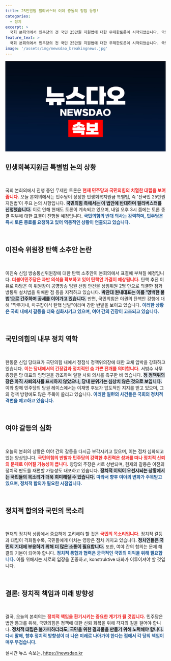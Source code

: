 ```yaml
---
title: 25만원법 필리버스터 여야 충돌의 정점 등장!
categories:
  - 정치
excerpt: >
  국회 본회의에서 민주당의 전 국민 25만원 지원법에 대한 무제한토론이 시작되었습니다. 국민의힘은 필리버스터에 나섰고, 이어지는 방송통신위원장 탄핵안 표결 예고로 긴장감이 고조되고 있습니다. 민주당의 탄핵 추진과 국민의힘 반발, 그리고 당권 경쟁이 교차하는 지금, 국회의 향후 움직임이 주목받고 있습니다.
feature_text: >
  국회 본회의에서 민주당의 전 국민 25만원 지원법에 대한 무제한토론이 시작되었습니다. 국민의힘은 필리버스터에 나섰고, 이어지는 방송통신위원장 탄핵안 표결 예고로 긴장감이 고조되고 있습니다. 민주당의 탄핵 추진과 국민의힘 반발, 그리고 당권 경쟁이 교차하는 지금, 국회의 향후 움직임이 주목받고 있습니다.
image: '/assets/img/newsdao_breakingnews.jpg'
---
```


<p><img src="/assets/img/newsdao_breakingnews.jpg" alt="cryptoinkorea 속보" /></p>

<h2 data-ke-size="size26">민생회복지원금 특별법 논의 상황</h2>

<p data-ke-size="size16">&nbsp;</p>

<p>국회 본회의에서 진행 중인 무제한 토론은 <b><span style="color: #ee2323;">현재 민주당과 국민의힘의 치열한 대립을 보여줍니다.</span></b> 오늘 본회의에서는 민주당이 상정한 민생회복지원금 특별법, 즉 '전국민 25만원 지원법'이 주요 논의 사항입니다. <b><span style="background-color: #21538527;">국민의힘 측에서는 이 법안에 반대하며 필리버스터를 신청했습니다.</span></b> 이로 인해 현재도 토론이 계속되고 있으며, 내일 오후 3시 쯤에는 토론 종결 여부에 대한 표결이 진행될 예정입니다. <b><span style="color: #1a5490;">국민의힘의 반대 의사는 강력하며, 민주당은 즉시 토론 종료를 요청하고 있어 역동적인 상황이 연출되고 있습니다.</span></b></p>

<p data-ke-size="size16">&nbsp;</p>

<h2 data-ke-size="size26">이진숙 위원장 탄핵 소추안 논란</h2>

<p data-ke-size="size16">&nbsp;</p>

<p>이진숙 신임 방송통신위원장에 대한 탄핵 소추안이 본회의에서 표결에 부쳐질 예정입니다. <b><span style="color: #ee2323;">더불어민주당은 과반 의석을 확보하고 있어 탄핵안 가결이 예상됩니다.</span></b> 탄핵 추진 이유로 야당은 이 위원장이 공영방송 임원 선임 안건을 상임위원 2명 만으로 의결한 점과 방통위 설치법을 위배한 점 등을 지적하고 있습니다. <b><span style="background-color: #21538527;">박찬대 원내대표는 이를 '명백한 불법'으로 간주하며 공세를 이어가고 있습니다.</span></b> 반면, 국민의힘은 야권의 탄핵안 강행에 대해 "막무가내, 마구잡이식 탄핵 남발"이라며 강한 반발을 보이고 있습니다. <b><span style="color: #1a5490;">이러한 상황은 국회 내에서 갈등을 더욱 심화시키고 있으며, 여야 간의 긴장이 고조되고 있습니다.</span></b></p>

<p data-ke-size="size16">&nbsp;</p>

<h2 data-ke-size="size26">국민의힘의 내부 정치 역학</h2>

<p data-ke-size="size16">&nbsp;</p>

<p>한동훈 신임 당대표가 국민의힘 내에서 정점식 정책위의장에 대한 교체 압박을 강화하고 있습니다. <b><span style="color: #ee2323;">이는 당내에서의 긴장감과 정치적인 숨 가쁜 전개를 의미합니다.</span></b> 서범수 사무총장은 당 대표의 임명권을 강조하며 일괄 사퇴 의사를 촉구한 바 있습니다. <b><span style="background-color: #21538527;">정 정책위의장은 아직 사퇴의사를 표시하지 않았으나, 당내 분위기는 심상치 않은 것으로 보입니다.</span></b> 이와 함께 민주당의 당권 레이스에서는 이재명 후보가 압도적인 지지를 받고 있으며, 그의 정책 방향에도 많은 주목이 쏠리고 있습니다. <b><span style="color: #1a5490;">이러한 일련의 사건들은 국회의 정치적 격변을 예고하고 있습니다.</span></b></p>

<p data-ke-size="size16">&nbsp;</p>

<h2 data-ke-size="size26">여야 갈등의 심화</h2>

<p data-ke-size="size16">&nbsp;</p>

<p>오늘의 본회의 상황은 여야 간의 갈등을 다시금 부각시키고 있으며, 이는 점차 심화되고 있는 양상입니다. <b><span style="color: #ee2323;">국민의힘의 반발과 민주당의 강력한 추진력은 성과를 떠나 정치적 신뢰의 문제로 이어질 가능성이 큽니다.</span></b> 양당의 주장은 서로 상반되며, 현재의 갈등은 이전의 정치적 판도를 재편할 가능성도 내포하고 있습니다. <b><span style="background-color: #21538527;">정치적 이익이 우선시되는 상황에서는 국민들의 목소리가 더욱 희미해질 수 있습니다.</span></b> <b><span style="color: #1a5490;">따라서 향후 여야의 변화가 주목받고 있으며, 정치적 합의가 필요한 시점입니다.</span></b></p>

<p data-ke-size="size16">&nbsp;</p>

<h2 data-ke-size="size26">정치적 합의와 국민의 목소리</h2>

<p data-ke-size="size16">&nbsp;</p>

<p>현재의 정치적 상황에서 중요하게 고려해야 할 것은 <b><span style="color: #ee2323;">국민의 목소리입니다.</span></b> 정치적 갈등과 대립이 격화될수록, 국민들에게 미치는 영향은 점차 커지고 있습니다. <b><span style="background-color: #21538527;">정치인들은 국민의 기대에 부응하기 위해 더 많은 소통이 필요합니다.</span></b> 또한, 여야 간의 합의는 문제 해결의 기본이 되어야 합니다. <b><span style="color: #1a5490;">정치적 통합과 협력은 궁극적인 국민의 이익을 위해 필요합니다.</span></b> 이를 위해서는 서로의 입장을 존중하고, konstruktive 대화가 이루어져야 할 것입니다.</p>

<p data-ke-size="size16">&nbsp;</p>

<h2 data-ke-size="size26">결론: 정치적 책임과 미래 방향성</h2>

<p data-ke-size="size16">&nbsp;</p>

<p>결국, 오늘의 본회의는 <b><span style="color: #ee2323;">정치적 책임을 환기시키는 중요한 계기가 될 것입니다.</span></b> 민주당은 법안 통과를 위해, 국민의힘은 정책에 대한 신뢰 회복을 위해 각자의 길을 걸어야 합니다. <b><span style="background-color: #21538527;">정치적 대립은 불가피하더라도, 국민을 위한 결과물을 만들기 위해 노력해야 합니다.</span></b> <b><span style="color: #1a5490;">다시 말해, 향후 정치적 방향성이 더 나은 미래로 나아가야 한다는 점에서 각 당의 책임이 매우 무겁습니다.</span></b></p>
실시간 뉴스 속보는, <a href="https://newsdao.kr" rel="dofollow">https://newsdao.kr</a>


